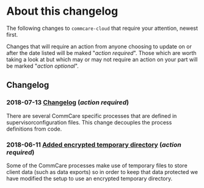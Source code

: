 # About this changelog

The following changes to `commcare-cloud` that require your attention,
newest first.

Changes that will require an action from anyone choosing
to update on or after the date listed will be maked "_action required_".
Those which are worth taking a look at but which may or may not require
an action on your part will be marked "_action optional_".


## Changelog

### **2018-07-13** [Changelog](0002-supervisor-service-definitions.md) (_action required_)

There are several CommCare specific processes that are defined in supervisorconfiguration files. This change decouples the process definitions from code.

### **2018-06-11** [Added encrypted temporary directory](0001-add-encrypted-tmp.md) (_action required_)

Some of the CommCare processes make use of temporary files to store client data (such as data exports) so in order to keep that data protected we have modified the setup to use an encrypted temporary directory.


